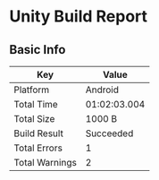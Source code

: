 # Unity Build Report
## Basic Info
| Key | Value |
| --- | --- |
| Platform | Android |
| Total Time | 01:02:03.004|
| Total Size | 1000 B |
| Build Result | Succeeded |
| Total Errors | 1 |
| Total Warnings | 2 |
